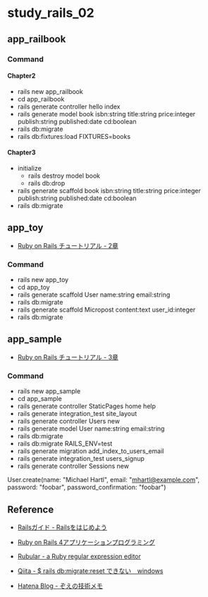 # study_rails_02

## app_railbook

### Command

#### Chapter2

- rails new app_railbook
- cd app_railbook
- rails generate controller hello index
- rails generate model book isbn:string title:string price:integer publish:string published:date cd:boolean
- rails db:migrate
- rails db:fixtures:load FIXTURES=books

#### Chapter3

- initialize
  - rails destroy model book
  - rails db:drop
- rails generate scaffold book isbn:string title:string price:integer publish:string published:date cd:boolean
- rails db:migrate

## app_toy

- [Ruby on Rails チュートリアル - 2章](https://railstutorial.jp/chapters/toy_app?version=5.1)

### Command

- rails new app_toy
- cd app_toy
- rails generate scaffold User name:string email:string
- rails db:migrate
- rails generate scaffold Micropost content:text user_id:integer
- rails db:migrate

## app_sample

- [Ruby on Rails チュートリアル - 3章](https://railstutorial.jp/chapters/static_pages?version=5.1#cha-static_pages)

### Command

- rails new app_sample
- cd app_sample
- rails generate controller StaticPages home help
- rails generate integration_test site_layout
- rails generate controller Users new
- rails generate model User name:string email:string
- rails db:migrate
- rails db:migrate RAILS_ENV=test
- rails generate migration add_index_to_users_email
- rails generate integration_test users_signup
- rails generate controller Sessions new

User.create(name: "Michael Hartl", email: "mhartl@example.com", password: "foobar", password_confirmation: "foobar")

## Reference

- [Railsガイド - Railsをはじめよう](https://railsguides.jp/getting_started.html)
- [Ruby on Rails 4アプリケーションプログラミング](https://www.amazon.co.jp/dp/B00JZKX6DE)
- [Rubular - a Ruby regular expression editor](https://rubular.com/)

- [Qiita - $ rails db:migrate:reset できない　windows](https://qiita.com/Toshiki23/items/f366504844fd22ad87d9)
- [Hatena Blog - ぞえの技術メモ](http://kt-zoe.hatenablog.com/)